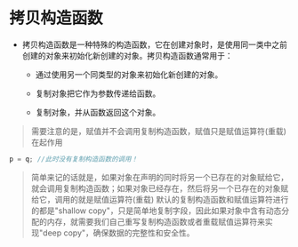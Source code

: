 # 拷贝构造函数

+ 拷贝构造函数是一种特殊的构造函数，它在创建对象时，是使用同一类中之前创建的对象来初始化新创建的对象。拷贝构造函数通常用于：

  + 通过使用另一个同类型的对象来初始化新创建的对象。

  + 复制对象把它作为参数传递给函数。

  + 复制对象，并从函数返回这个对象。

> 需要注意的是，赋值并不会调用复制构造函数，赋值只是赋值运算符(重载)在起作用

```c++
p = q; //此时没有复制构造函数的调用！
```

> 简单来记的话就是，如果对象在声明的同时将另一个已存在的对象赋给它，就会调用复制构造函数；如果对象已经存在，然后将另一个已存在的对象赋给它，调用的就是赋值运算符(重载)
> 默认的复制构造函数和赋值运算符进行的都是"shallow copy"，只是简单地复制字段，因此如果对象中含有动态分配的内存，就需要我们自己重写复制构造函数或者重载赋值运算符来实现"deep copy"，确保数据的完整性和安全性。
